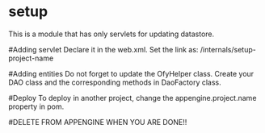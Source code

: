 setup
==================

This is a module that has only servlets for updating datastore.

#Adding servlet
Declare it in the web.xml. Set the link as: /internals/setup-project-name


#Adding entities
Do not forget to update the OfyHelper class. 
Create your DAO class and the corresponding methods in DaoFactory class.


#Deploy
To deploy in another project, change the appengine.project.name property in pom.


#DELETE FROM APPENGINE WHEN YOU ARE DONE!!